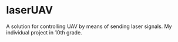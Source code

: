 # laserUAV
A solution for controlling UAV by means of sending laser signals. My individual project in 10th grade.
